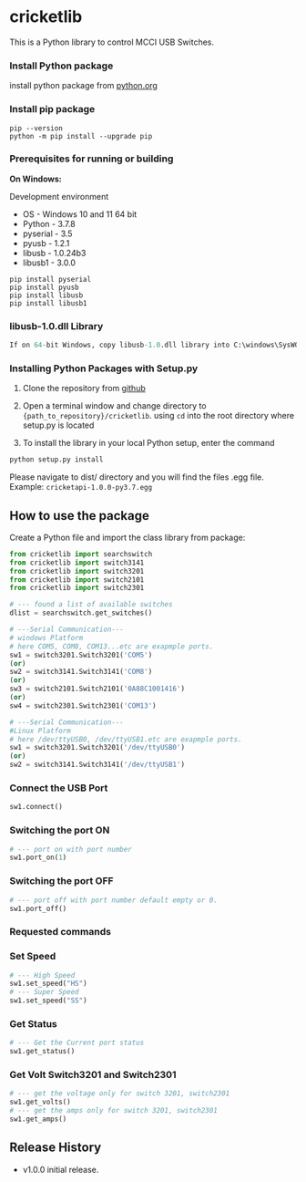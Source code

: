 # cricketlib

This is a Python library to control MCCI USB Switches.

### Install Python package
install python package from [python.org](https://www.python.org/ftp/python/3.7.8/python-3.7.8.exe)

### Install pip package
```shell
pip --version
python -m pip install --upgrade pip
```

### Prerequisites for running or building

<strong>On Windows:</strong>

Development environment

* OS - Windows 10 and 11 64 bit
* Python - 3.7.8
* pyserial - 3.5
* pyusb - 1.2.1
* libusb - 1.0.24b3
* libusb1 - 3.0.0

```shell
pip install pyserial
pip install pyusb
pip install libusb
pip install libusb1
```

### libusb-1.0.dll Library

```python
If on 64-bit Windows, copy libusb-1.0.dll library into C:\windows\SysWOW64
```

### Installing Python Packages with Setup.py

1.  Clone the repository from [github](https://github.com/mcci-usb/cricketlib)

2.  Open a terminal window and change directory to  `{path_to_repository}/cricketlib`. using `cd` into the root directory where setup.py is located

3.  To install the library in your local Python setup, enter the command
```bash
python setup.py install
```

Please navigate to dist/ directory and you will find the files .egg file.
Example: `cricketapi-1.0.0-py3.7.egg`

## How to use the package
Create a Python file and import the class library from package:

```python
from cricketlib import searchswitch
from cricketlib import switch3141
from cricketlib import switch3201
from cricketlib import switch2101
from cricketlib import switch2301
```
```python
# --- found a list of available switches
dlist = searchswitch.get_switches()
```
```python
# ---Serial Communication---
# windows Platform
# here COM5, COM8, COM13...etc are exapmple ports.
sw1 = switch3201.Switch3201('COM5') 
(or)
sw2 = switch3141.Switch3141('COM8')
(or)
sw3 = switch2101.Switch2101('0A88C1001416')
(or)
sw4 = switch2301.Switch2301('COM13')
```
```python
# ---Serial Communication---
#Linux Platform
# here /dev/ttyUSB0, /dev/ttyUSB1.etc are exapmple ports.
sw1 = switch3201.Switch3201('/dev/ttyUSB0') 
(or)
sw2 = switch3141.Switch3141('/dev/ttyUSB1')
```
### Connect the USB Port
``` python
sw1.connect()
```
### Switching the port ON
```python
# --- port on with port number
sw1.port_on(1)
```
### Switching the port OFF
```python
# --- port off with port number default empty or 0.
sw1.port_off()
```
### Requested commands

### Set Speed
```python
# --- High Speed
sw1.set_speed("HS")
# --- Super Speed
sw1.set_speed("SS")
```
### Get Status
```python
# --- Get the Current port status
sw1.get_status()
```

### Get Volt Switch3201 and Switch2301
```python
# --- get the voltage only for switch 3201, switch2301
sw1.get_volts()
# --- get the amps only for switch 3201, switch2301
sw1.get_amps()
```

## Release History
- v1.0.0 initial release.







